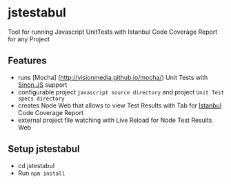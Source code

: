 jstestabul
========

Tool for running Javascript UnitTests with Istanbul Code Coverage Report for any Project

Features
------------
* runs [Mocha] (http://visionmedia.github.io/mocha/) Unit Tests with [Sinon.JS](http://sinonjs.org/) support
* configurable project `javascript source directory` and project `Unit Test specs directory`
* creates Node Web that allows to view Test Results with Tab for [Istanbul](http://gotwarlost.github.io/istanbul/) Code Coverage Report
* external project file watching with Live Reload for Node Test Results Web

Setup jstestabul
-------------------
* cd jstestabul
* Run `npm install`


